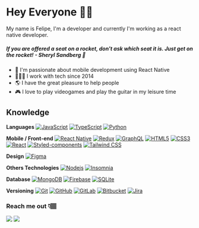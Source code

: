 
# Hey Everyone 🖖🏽

My name is Felipe, I'm a developer and currently I'm working as a react native developer. 

##### If you are offered a seat on a rocket, don't ask which seat it is. Just get on the rocket! - Sheryl Sandberg 🚀

 - 📱 I'm passionate about mobile development using React Native
 - 👨🏽‍💻 I work with tech since 2014
 - 🌎 I have the great pleasure to help people
 - 🎮 I love to play videogames and play the guitar in my leisure time



##  Knowledge

**Languages** 
[![JavaScript](https://img.shields.io/badge/-JavaScript-black?style=flat-square&logo=javascript&link=https://github.com/ildaneta/)](https://github.com/felipeamodio/) [![TypeScript](https://img.shields.io/badge/-TypeScript-000000?style=flat-square&logo=typescript&link=https://github.com/ildaneta/)](https://github.com/felipeamodio/) [![Python](https://img.shields.io/badge/-Python-afd0ea?style=flat-square&logo=Python&link=https://github.com/ildaneta/)](https://github.com/felipeamodio/)

**Mobile / Front-end** 
[![React Native](https://img.shields.io/badge/-ReactNative-black?style=flat-square&logo=react)](https://github.com/felipeamodio/) [![Redux](https://img.shields.io/badge/-Redux-764ABC?style=flat-square&logo=redux)](https://github.com/felipeamodio/) [![GraphQL](https://img.shields.io/badge/-GraphQL-db67b4?style=flat-square&logo=graphql)](https://github.com/felipeamodio/) [![HTML5](https://img.shields.io/badge/-HTML5-E34F26?style=flat-square&logo=html5&logoColor=white)](https://github.com/felipeamodio/) [![CSS3](https://img.shields.io/badge/-CSS3-1572B6?style=flat-square&logo=css3)](https://github.com/felipeamodio/) [![React](https://img.shields.io/badge/-React-black?style=flat-square&logo=react)](https://github.com/felipeamodio/) [![Styled-components](https://img.shields.io/badge/-Styled--Components-DB7093?style=flat-square&logo=styled-components)](https://github.com/felipeamodio/) [![Tailwind CSS](https://img.shields.io/badge/-Tailwind%20CSS-0F172A?style=flat-square&logo=tailwind-css)](https://github.com/felipeamodio/) 

**Design**
[![Figma](https://img.shields.io/badge/-Figma-ffbaba?style=flat-square&logo=figma)](https://github.com/felipeamodio/)

**Others Technologies**
[![Nodejs](https://img.shields.io/badge/-Nodejs-black?style=flat-square&logo=Node.js&link=https://github.com/ildaneta/)](https://github.com/felipeamodio/) [![Insomnia](https://img.shields.io/badge/-Insomnia-5849BE?style=flat-square&logo=Insomnia&link=https://github.com/ildaneta/)](https://github.com/felipeamodio/)

**Database**
[![MongoDB](https://img.shields.io/badge/-MongoDB-black?style=flat-square&logo=mongodb&link=https://github.com/ildaneta/)](https://github.com/felipeamodio/) [![Firebase](https://img.shields.io/badge/Firebase-039BE5?style=for-the-badge&logo=Firebase&logoColor=white)](https://github.com/felipeamodio/) [![SQLite](https://img.shields.io/badge/-SQLite-003B57?style=flat-square&logo=sqlite&link=https://github.com/ildaneta/)](https://github.com/felipeamodio/)

**Versioning**
[![Git](https://img.shields.io/badge/-Git-black?style=flat-square&logo=git&link=https://github.com/ildaneta/)](https://github.com/felipeamodio/) [![GitHub](https://img.shields.io/badge/-GitHub-181717?style=flat-square&logo=github&link=https://github.com/ildaneta/)](https://github.com/felipeamodio/) [![GitLab](https://img.shields.io/badge/-GitLab-FCA121?style=flat-square&logo=gitlab&link=https://github.com/ildaneta/)](https://github.com/felipeamodio/)  [![Bitbucket](https://img.shields.io/badge/-Bitbucket-0052CC?style=flat-square&logo=bitbucket&link=https://github.com/ildaneta/)](https://github.com/felipeamodio/) [![Jira](https://img.shields.io/badge/-Jira-0052CC?style=flat-square&logo=Jira&link=https://github.com/ildaneta/)](https://github.com/felipeamodio/)

### Reach me out 👇🏽
<div> 
  <a href = "mailto:fealves.amodio@gmail.com"><img src="https://img.shields.io/badge/Gmail-D14836?style=for-the-badge&logo=gmail&logoColor=white" target="_blank"></a>
  <a href="https://www.linkedin.com/in/felipeamodio" target="_blank"><img src="https://img.shields.io/badge/-LinkedIn-%230077B5?style=for-the-badge&logo=linkedin&logoColor=white" target="_blank"></a> 
</div>
